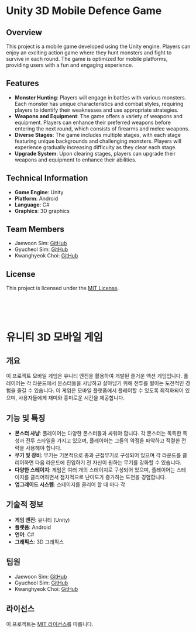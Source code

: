 

# Unity 3D Mobile Defence Game

## Overview
This project is a mobile game developed using the Unity engine. Players can enjoy an exciting action game where they hunt monsters and fight to survive in each round. The game is optimized for mobile platforms, providing users with a fun and engaging experience.

## Features
- **Monster Hunting**: Players will engage in battles with various monsters. Each monster has unique characteristics and combat styles, requiring players to identify their weaknesses and use appropriate strategies.
- **Weapons and Equipment**: The game offers a variety of weapons and equipment. Players can enhance their preferred weapons before entering the next round, which consists of firearms and melee weapons.
- **Diverse Stages**: The game includes multiple stages, with each stage featuring unique backgrounds and challenging monsters. Players will experience gradually increasing difficulty as they clear each stage.
- **Upgrade System**: Upon clearing stages, players can upgrade their weapons and equipment to enhance their abilities.

## Technical Information
- **Game Engine**: Unity
- **Platform**: Android
- **Language**: C#
- **Graphics**: 3D graphics

## Team Members
- Jaewoon Sim: [GitHub](https://github.com/jaejae990921)
- Gyucheol Sim: [GitHub](https://github.com/sphy1597)
- Kwanghyeok Choi: [GitHub](https://github.com/806hyogi)

## License
This project is licensed under the [MIT License](/path/to/license).

<br>
<br>
<br>


# 유니티 3D 모바일 게임 

## 개요
이 프로젝트 모바일 게임은 유니티 엔진을 활용하여 개발된 즐거운 액션 게임입니다. 플레이어는 각 라운드에서 몬스터들을 사냥하고 살아남기 위해 전투를 벌이는 도전적인 경험을 즐길 수 있습니다. 이 게임은 모바일 플랫폼에서 플레이할 수 있도록 최적화되어 있으며, 사용자들에게 재미와 흥미로운 시간을 제공합니다.

## 기능 및 특징
- **몬스터 사냥**: 플레이어는 다양한 몬스터들과 싸워야 합니다. 각 몬스터는 독특한 특성과 전투 스타일을 가지고 있으며, 플레이어는 그들의 약점을 파악하고 적절한 전략을 사용해야 합니다.
- **무기 및 장비**: 무기는 기본적으로 총과 근접무기로 구성되어 있으며 각 라운드를 클리어하면 다음 라운드에 진입하기 전 자신이 원하는 무기를 강화할 수 있습니다. 
- **다양한 스테이지**: 게임은 여러 개의 스테이지로 구성되어 있으며, 플레이어는 스테이지를 클리어하면서 점차적으로 난이도가 증가하는 도전을 경험합니다.
- **업그레이드 시스템**: 스테이지를 클리어 할 때 마다 각 

## 기술적 정보
- **게임 엔진**: 유니티 (Unity)
- **플랫폼**: Android
- **언어**: C#
- **그래픽스**: 3D 그래픽스


## 팀원  
- Jaewoon Sim: [GitHub](https://github.com/jaejae990921)
- Gyucheol Sim: [GitHub](https://github.com/sphy1597)
- Kwanghyeok Choi: [GitHub](https://github.com/806hyogi)

## 라이선스
이 프로젝트는 [MIT 라이선스](/path/to/license)를 따릅니다.
